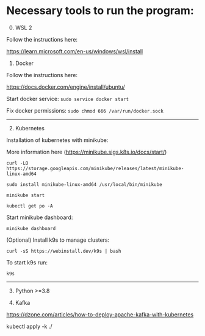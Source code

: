 # Necessary tools to run the program:

0. WSL 2

Follow the instructions here:

https://learn.microsoft.com/en-us/windows/wsl/install

1. Docker

Follow the instructions here:

https://docs.docker.com/engine/install/ubuntu/

Start docker service:
`sudo service docker start`

Fix docker permissions:
`sudo chmod 666 /var/run/docker.sock`

---

2. Kubernetes

Installation of kubernetes with minikube:

More information here (https://minikube.sigs.k8s.io/docs/start/)

`curl -LO https://storage.googleapis.com/minikube/releases/latest/minikube-linux-amd64`

`sudo install minikube-linux-amd64 /usr/local/bin/minikube`

`minikube start`

`kubectl get po -A`

Start minikube dashboard:

`minikube dashboard`

(Optional) Install k9s to manage clusters:

`curl -sS https://webinstall.dev/k9s | bash`

To start k9s run:

`k9s`

---

3. Python >=3.8


4. Kafka

https://dzone.com/articles/how-to-deploy-apache-kafka-with-kubernetes

kubectl apply -k ./
